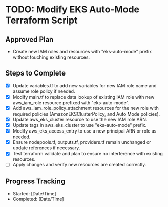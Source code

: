 # TODO: Modify EKS Auto-Mode Terraform Script

## Approved Plan
- Create new IAM roles and resources with "eks-auto-mode" prefix without touching existing resources.

## Steps to Complete
- [x] Update variables.tf to add new variables for new IAM role name and assume role policy if needed.
- [x] Modify main.tf to replace data lookup of existing IAM role with new aws_iam_role resource prefixed with "eks-auto-mode".
- [x] Add aws_iam_role_policy_attachment resources for the new role with required policies (AmazonEKSClusterPolicy, and Auto Mode policies).
- [x] Update aws_eks_cluster resource to use the new IAM role ARN.
- [x] Update tags in aws_eks_cluster to use "eks-auto-mode" prefix.
- [x] Modify aws_eks_access_entry to use a new principal ARN or role as needed.
- [x] Ensure nodepools.tf, outputs.tf, providers.tf remain unchanged or update references if necessary.
- [x] Test terraform validate and plan to ensure no interference with existing resources.
- [ ] Apply changes and verify new resources are created correctly.

## Progress Tracking
- Started: [Date/Time]
- Completed: [Date/Time]
